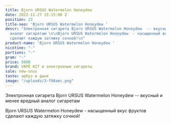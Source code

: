 ```yaml
---
title: Bjorn URSUS Watermelon Honeydew
date: 2022-11-27 15:15:00 Z
position: 23
title-seo: 'Bjorn URSUS Watermelon Honeydew '
descr: "Электронная сигарета Bjorn URSUS Watermelon Honeydew  -- вкусный и менее вредный
  аналог сигаретам \n\nBjorn URSUS Watermelon Honeydew  - насыщенный вкус фруктов
  сделают каждую затяжку сочной!\n"
product-name: 'Bjorn URSUS Watermelon Honeydew '
nicotine: "-"
portions: "-"
gram: "-"
price: 5000
brand: VAPE KIT и электронные сигареты
sale: new-snus
taste: арбуз и дыня
image: "/uploads/3-f98aec.png"
---
```


Электронная сигарета Bjorn URSUS Watermelon Honeydew  -- вкусный и менее вредный аналог сигаретам 

Bjorn URSUS Watermelon Honeydew  - насыщенный вкус фруктов сделают каждую затяжку сочной!
